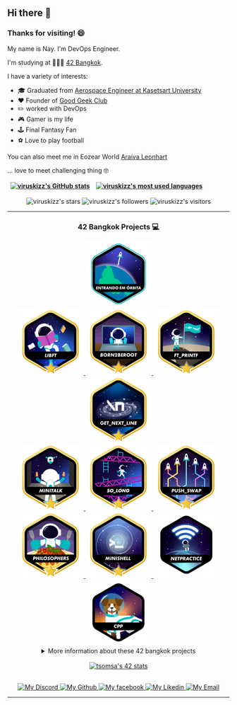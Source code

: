 <!--
[![Araiva Cover github image](https://raw.githubusercontent.com/viruskizz/viruskizz-myutils/main/Araiva%20Cover.png)](https://www.linkedin.com/in/araiva) -->

<style>
td, th {
   border: none!important;
}
</style>

<!-- My profile coverage -->

## Hi there 👋

### Thanks for visiting! 😄

My name is Nay. I'm DevOps Engineer.

I'm studying at 👨🏻‍💻 [42 Bangkok](https://www.42bangkok.com/).

I have a variety of interests:

* 🎓  Graduated from [Aerospace Engineer at Kasetsart University]
* ❤️  Founder of [Good Geek Club]
* ✏️  worked with DevOps 
* 🎮  Gamer is my life
* 🕹️  Final Fantasy Fan
* ⚽  Love to play football

You can also meet me in Eozear World [Araiva Leonhart]

... love to meet challenging thing 🤓

| [![viruskizz's GitHub stats](https://github-readme-stats.vercel.app/api?username=viruskizz&count_private=true&show_icons=true&hide=issues&hide_border=true&theme=nightowl)](https://github.com/viruskizz?tab=repositories) | [![viruskizz's most used languages](https://github-readme-stats.vercel.app/api/top-langs/?username=viruskizz&layout=compact&hide_border=true&theme=nightowl)](https://github.com/viruskizz?tab=repositories) |
|:-:|:-:|

<p align="center">
    <img alt="viruskizz's stars" src="https://img.shields.io/github/stars/viruskizz?color=blueviolet" />
    <img alt="viruskizz's followers" src="https://img.shields.io/github/followers/viruskizz?color=blueviolet" />
    <img alt="viruskizz's visitors" src="https://komarev.com/ghpvc/?username=viruskizz&color=blueviolet&style=flat&label=visitors" />
</p>

---
<!-- 42 Profile -->

<div align="center">

### 42 Bangkok Projects 💻

<img alt="Enter orbit" src="./42_badges/phase_onee.png" />
<br>
<a href="https://github.com/viruskizz/42bangkok-libft">
	<img alt="viruskizz push_swap" src="./42_badges/libftm.png" />
</a>
<a href="https://github.com/viruskizz/42bangkok-Born2beroot">
	<img alt="viruskizz push_swap" src="https://raw.githubusercontent.com/viruskizz/viruskizz-myutils/main/badge01-born2beroot.png" />
</a>
<a href="https://github.com/viruskizz/42bangkok-ft_printf">
	<img alt="viruskizz push_swap" src="https://raw.githubusercontent.com/viruskizz/viruskizz-myutils/main/badge01-ft_printfm.png" />
</a>
<a href="https://github.com/viruskizz/42bangkok-get_next_line">
	<img alt="viruskizz push_swap" src="https://raw.githubusercontent.com/viruskizz/viruskizz-myutils/main/badge01-get_next_line.png" />
</a>
<br>
<a href="https://github.com/viruskizz/42bangkok-minitalk">
	<img alt="viruskizz minitalk" src="https://raw.githubusercontent.com/viruskizz/viruskizz-myutils/main/badge02-minitalk.png" />
</a>
<a href="https://github.com/viruskizz/42bangkok-so_long">
	<img alt="viruskizz so_long" src="https://raw.githubusercontent.com/viruskizz/viruskizz-myutils/main/badge02-so_long.png" />
</a>
<a href="https://github.com/viruskizz/42bangkok-push_swap">
	<img alt="viruskizz push_swap" src="https://raw.githubusercontent.com/viruskizz/viruskizz-myutils/main/badge02-push_swapm.png" />
</a>
<br>
<a href="https://github.com/viruskizz/42bangkok-philosophers">
	<img alt="viruskizz philosophers" src="https://raw.githubusercontent.com/viruskizz/viruskizz-myutils/main/badge03-philosophersm.png" />
</a>
<a href="https://github.com/viruskizz/42bangkok_minishell">
	<img alt="viruskizz minishell" src="https://raw.githubusercontent.com/viruskizz/viruskizz-myutils/main/badge03-minishell.png" />
</a>
<a href="https://github.com/viruskizz/42bangkok-netpractice">
	<img alt="viruskizz netpractice" src="https://raw.githubusercontent.com/viruskizz/viruskizz-myutils/main/badge04-netpractice.png" />
</a>
<a href="https://github.com/viruskizz/42bangkok-cpp_module">
	<img alt="viruskizz cpp module" src="https://raw.githubusercontent.com/viruskizz/viruskizz-myutils/main/badge04-cpp.png" />
</a>
<br>

<details>
<summary>More information about these 42 bangkok projects</summary>

| Rank | Project           | Language | Grade| Description                                                             |
|:----:|-------------------|----------|------|-------------------------------------------------------------------------|
|  0   | [libft]           | C        | 125% | Create a library of basic functions.                                    |
|  1   | [get_next_line]   | C        | 125% | Read a single line from a file descriptor, can be used in a loop.       |
|  1   | [ft_printf]       | C        | 125% | Recode the standard C library function, printf.                         |
|  1   | [born2beroot]     | Linux    | 125% | Create a virtual machine to host a Debian server.                       |
|  2   | [minitalk]        | C        | 125% | create communication between 2 programe, server and client.             |
|  2   | [so_long]         | C        | 125% | Create a 2D graphic game like classic 90's era.                         |
|  2   | [push_swap]       | C        | 125% | Sort a list of random integers in the least amount of moves possible.   |
|  3   | [philosophers]    | C        | 125% | Solve the dining philosophers problem with semaphores.                  |
|  3   | [minishell]       | C        | 125% | Create a minitature shell program. Team project.                        |
|  4   | [net_practice]    | N/A      | 100% | Solve IP addressing and network issues in a training interface.         |
|  4   | [Cpp_Modules]     | C++      | 100% | Create a series of small C++ programs.                                  |
|  4   | [MiniRT]          | C        | WIP  |                                                                         |

</details>

<br>

<a href="https://github.com/oakoudad/badge42">
	<img src="https://badge.mediaplus.ma/colorfulwaves/tsomsa?1337Badge=off" alt="tsomsa's 42 stats" />
</a>

</div>

<!-- Connection -->
<br>
<p align="center">
	
  <a href="https://discordapp.com/users/306980438004727808">
		<img alt="My Discord" src="https://img.shields.io/badge/Discord-5865F2?style=flat&logo=discord&logoColor=white" />
	</a>
	
<a href="https://github.com/viruskizz/">
		<img alt="My Github" src="https://img.shields.io/badge/GitHub-100000?style=flat&logo=github&logoColor=white" />
	</a>
  <a href="https://www.facebook.com/araiva.viruskizz/">
		<img alt="My facebook" src="https://img.shields.io/badge/Facebook-1877F2?style=flat&logo=facebook&logoColor=white" />
	</a>
  <a href="https://www.linkedin.com/in/araiva/">
		<img alt="My Likedin" src="https://img.shields.io/badge/LinkedIn-0077B5?style=flat&logo=linkedin&logoColor=white" />
	</a>
  <a href="mailto:kizzaraiva@gmail.com">
		<img alt="My Email" src="https://img.shields.io/badge/Gmail-D14836?style=flat&logo=gmail&logoColor=white" />
	</a>
</p>

---

[Aerospace Engineer at Kasetsart University]: https://eu.finalfantasyxiv.com/lodestone/character/34434658/
[Good Geek Club]: https://www.facebook.com/good.geek.community
[Araiva Leonhart]: https://eu.finalfantasyxiv.com/lodestone/character/34434658/
[Araiva#1851]: https://discordapp.com/users/306980438004727808

[42badge]: https://badge.mediaplus.ma/colorfulwaves/tsomsa?1337Badge=off

[libft]: https://github.com/mcombeau/42Bangkok-libft
[get_next_line]: https://github.com/mcombeau/42Bangkok-get_next_line
[ft_printf]: https://github.com/mcombeau/42Bangkok-ft_printf
[born2beroot]: https://github.com/mcombeau/42Bangkok-Born2beroot
[minitalk]: https://github.com/mcombeau/42bangkok-minitalk
[so_long]: https://github.com/mcombeau/42bangkok-so_long
[push_swap]: https://github.com/mcombeau/42bangkok-push_swap
[philosophers]: https://github.com/viruskizz/42bangkok-philosophers
[minishell]: https://github.com/viruskizz/42bangkok_minishell
[net_practice]: https://github.com/viruskizz/42bangkok-netpractice
[Cpp_Modules]: https://github.com/viruskizz/42bangkok-cpp_module
[miniRT]: https://github.com/viruskizz/viruskizz


[msTime]: https://wakatime.com/badge/user/4871f715-f781-4d1e-886c-72bdd622739c/project/d3a3be73-7e5a-455d-9f0d-009f9311e977.svg
[msTimeLink]: https://wakatime.com/badge/user/4871f715-f781-4d1e-886c-72bdd622739c/project/d3a3be73-7e5a-455d-9f0d-009f9311e977
